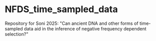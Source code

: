 # NFDS_time_sampled_data
Repository for Soni 2025: "Can ancient DNA and other forms of time-sampled data aid in the inference of negative frequency dependent selection?"
